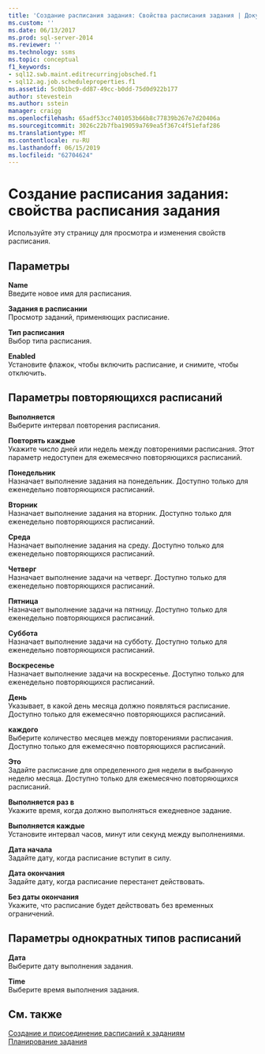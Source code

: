 ```yaml
---
title: 'Создание расписания задания: Свойства расписания задания | Документация Майкрософт'
ms.custom: ''
ms.date: 06/13/2017
ms.prod: sql-server-2014
ms.reviewer: ''
ms.technology: ssms
ms.topic: conceptual
f1_keywords:
- sql12.swb.maint.editrecurringjobsched.f1
- sql12.ag.job.scheduleproperties.f1
ms.assetid: 5c0b1bc9-dd87-49cc-b0dd-75d0d922b177
author: stevestein
ms.author: sstein
manager: craigg
ms.openlocfilehash: 65adf53cc7401053b66b8c77839b267e7d20406a
ms.sourcegitcommit: 3026c22b7fba19059a769ea5f367c4f51efaf286
ms.translationtype: MT
ms.contentlocale: ru-RU
ms.lasthandoff: 06/15/2019
ms.locfileid: "62704624"
---
```

# <a name="new-job-schedule-job-schedule-properties"></a>Создание расписания задания: свойства расписания задания
  Используйте эту страницу для просмотра и изменения свойств расписания.  
  
## <a name="options"></a>Параметры  
 **Name**  
 Введите новое имя для расписания.  
  
 **Задания в расписании**  
 Просмотр заданий, применяющих расписание.  
  
 **Тип расписания**  
 Выбор типа расписания.  
  
 **Enabled**  
 Установите флажок, чтобы включить расписание, и снимите, чтобы отключить.  
  
## <a name="recurring-schedule-types-options"></a>Параметры повторяющихся расписаний  
 **Выполняется**  
 Выберите интервал повторения расписания.  
  
 **Повторять каждые**  
 Укажите число дней или недель между повторениями расписания. Этот параметр недоступен для ежемесячно повторяющихся расписаний.  
  
 **Понедельник**  
 Назначает выполнение задания на понедельник. Доступно только для еженедельно повторяющихся расписаний.  
  
 **Вторник**  
 Назначает выполнение задания на вторник. Доступно только для еженедельно повторяющихся расписаний.  
  
 **Среда**  
 Назначает выполнение задания на среду. Доступно только для еженедельно повторяющихся расписаний.  
  
 **Четверг**  
 Назначает выполнение задачи на четверг. Доступно только для еженедельно повторяющихся расписаний.  
  
 **Пятница**  
 Назначает выполнение задачи на пятницу. Доступно только для еженедельно повторяющихся расписаний.  
  
 **Суббота**  
 Назначает выполнение задачи на субботу. Доступно только для еженедельно повторяющихся расписаний.  
  
 **Воскресенье**  
 Назначает выполнение задачи на воскресенье. Доступно только для еженедельно повторяющихся расписаний.  
  
 **День**  
 Указывает, в какой день месяца должно появляться расписание. Доступно только для ежемесячно повторяющихся расписаний.  
  
 **каждого**  
 Выберите количество месяцев между повторениями расписания. Доступно только для ежемесячно повторяющихся расписаний.  
  
 **Это**  
 Задайте расписание для определенного дня недели в выбранную неделю месяца. Доступно только для ежемесячно повторяющихся расписаний.  
  
 **Выполняется раз в**  
 Укажите время, когда должно выполняться ежедневное задание.  
  
 **Выполняется каждые**  
 Установите интервал часов, минут или секунд между выполнениями.  
  
 **Дата начала**  
 Задайте дату, когда расписание вступит в силу.  
  
 **Дата окончания**  
 Задайте дату, когда расписание перестанет действовать.  
  
 **Без даты окончания**  
 Укажите, что расписание будет действовать без временных ограничений.  
  
## <a name="one-time-schedule-types-options"></a>Параметры однократных типов расписаний  
 **Дата**  
 Выберите дату выполнения задания.  
  
 **Time**  
 Выберите время выполнения задания.  
  
## <a name="see-also"></a>См. также  
 [Создание и присоединение расписаний к заданиям](create-and-attach-schedules-to-jobs.md)   
 [Планирование задания](schedule-a-job.md)  
  
  
